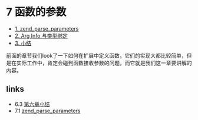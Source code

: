 # 7 函数的参数 

 * [1. zend_parse_parameters](7.1.md)
 * [2. Arg Info 与类型绑定](7.2.md)
 * [3. 小结](7.3.md)

前面的章节我们look了一下如何在扩展中定义函数，它们的实现大都比较简单，但是在实际工作中，肯定会碰到函数接收参数的问题，而它就是我们这一章要讲解的内容。




## links
   * 6.3 [第六章小结](<6.3.md>)
   * 7.1 [zend_parse_parameters](<7.1.md>)

